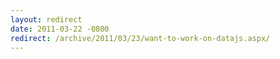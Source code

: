 ```yaml
---
layout: redirect
date: 2011-03-22 -0800
redirect: /archive/2011/03/23/want-to-work-on-datajs.aspx/
---
```

